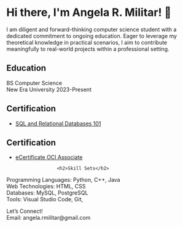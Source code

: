 <!DOCTYPE html>
<html lang="en">

<head>
    <meta charset="UTF-8">
    <meta http-equiv="X-UA-Compatible" content="IE=edge">
    <meta name="viewport" content="width=device-width, initial-scale=1.0">
    
</head>
<body>
    <div id="resume">
        <h1>Hi there, I'm Angela R. Militar! 👋</h1>
                    <p id="objective">I am diligent and forward-thinking computer science student with a dedicated commitment to ongoing education. Eager to leverage my theoretical knowledge in practical scenarios, I aim to contribute meaningfully to real-world projects within a professional setting.
                        </dl>
                        <dl>
                             <h2
                       <h2>Education</h2>
BS Computer Science
<br>New Era University
2023-Present
                            <h2

 ## Certification
  - [SQL and Relational Databases 101](https://courses.cognitiveclass.ai/certificates/3e3b89f507524613a5df424c0147b6d2)

 ## Certification
  - [eCertificate OCI Associate ](https://drive.google.com/file/d/14nS9QZ9g4-p7WVMiW7mhAE_KhABfeuDJ/view)
        
                                   

                       <h2>Skill Sets</h2>

<p>Programming Languages: Python, C++, Java<br>Web Technologies: HTML, CSS<br>Databases: MySQL, PostgreSQL <br>Tools: Visual Studio Code, Git,</p>

<p>Let’s Connect!<br>Email: angela.rmilitar@gmail.com</p>
                            

</body>

</html>
